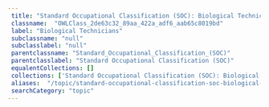 ```yaml
--- 
 title: "Standard Occupational Classification (SOC): Biological Technicians" 
 classname:  "OWLClass_2de63c32_89aa_422a_adf6_aab65c8019bd" 
 label: "Biological Technicians" 
 subclassname: "null" 
 subclasslabel: "null" 
 parentclassname: "Standard_Occupational_Classification_(SOC)" 
 parentclasslabel: "Standard Occupational Classification (SOC)" 
 equalentCollections: [] 
 collections: ['Standard Occupational Classification (SOC): Biological Technicians']
 aliases:  "/topic/standard-occupational-classification-soc-biological-technicians"  
 searchCategory: "topic" 
---
```


